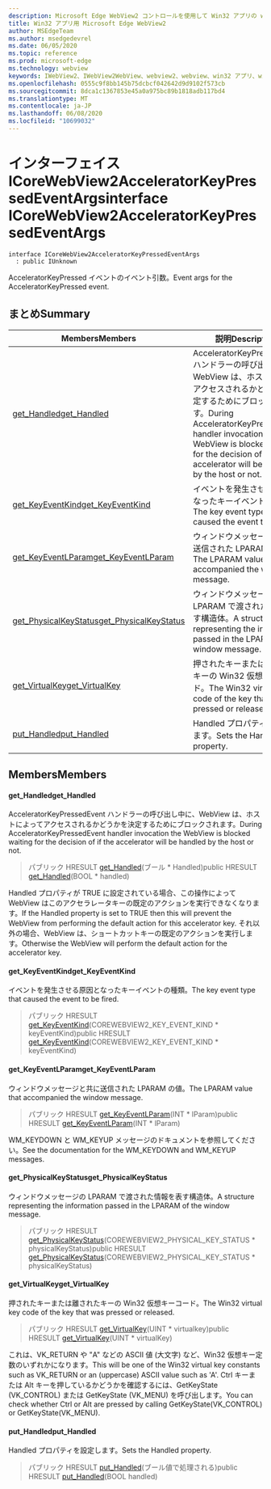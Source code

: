 ```yaml
---
description: Microsoft Edge WebView2 コントロールを使用して Win32 アプリの web コンテンツをホストする
title: Win32 アプリ用 Microsoft Edge WebView2
author: MSEdgeTeam
ms.author: msedgedevrel
ms.date: 06/05/2020
ms.topic: reference
ms.prod: microsoft-edge
ms.technology: webview
keywords: IWebView2、IWebView2WebView、webview2、webview、win32 アプリ、win32、edge、ICoreWebView2、ICoreWebView2Controller、browser control、edge html
ms.openlocfilehash: 0555c9f8bb145b75dcbcf042642d9d9102f573cb
ms.sourcegitcommit: 8dca1c1367853e45a0a975bc89b1818adb117bd4
ms.translationtype: MT
ms.contentlocale: ja-JP
ms.lasthandoff: 06/08/2020
ms.locfileid: "10699032"
---
```

# <span data-ttu-id="5b445-104">インターフェイス ICoreWebView2AcceleratorKeyPressedEventArgs</span><span class="sxs-lookup"><span data-stu-id="5b445-104">interface ICoreWebView2AcceleratorKeyPressedEventArgs</span></span> 

```
interface ICoreWebView2AcceleratorKeyPressedEventArgs
  : public IUnknown
```

<span data-ttu-id="5b445-105">AcceleratorKeyPressed イベントのイベント引数。</span><span class="sxs-lookup"><span data-stu-id="5b445-105">Event args for the AcceleratorKeyPressed event.</span></span>

## <span data-ttu-id="5b445-106">まとめ</span><span class="sxs-lookup"><span data-stu-id="5b445-106">Summary</span></span>

 <span data-ttu-id="5b445-107">Members</span><span class="sxs-lookup"><span data-stu-id="5b445-107">Members</span></span>                        | <span data-ttu-id="5b445-108">説明</span><span class="sxs-lookup"><span data-stu-id="5b445-108">Descriptions</span></span>
--------------------------------|---------------------------------------------
[<span data-ttu-id="5b445-109">get_Handled</span><span class="sxs-lookup"><span data-stu-id="5b445-109">get_Handled</span></span>](#get_handled) | <span data-ttu-id="5b445-110">AcceleratorKeyPressedEvent ハンドラーの呼び出し中に、WebView は、ホストによってアクセスされるかどうかを決定するためにブロックされます。</span><span class="sxs-lookup"><span data-stu-id="5b445-110">During AcceleratorKeyPressedEvent handler invocation the WebView is blocked waiting for the decision of if the accelerator will be handled by the host or not.</span></span>
[<span data-ttu-id="5b445-111">get_KeyEventKind</span><span class="sxs-lookup"><span data-stu-id="5b445-111">get_KeyEventKind</span></span>](#get_keyeventkind) | <span data-ttu-id="5b445-112">イベントを発生させる原因となったキーイベントの種類。</span><span class="sxs-lookup"><span data-stu-id="5b445-112">The key event type that caused the event to be fired.</span></span>
[<span data-ttu-id="5b445-113">get_KeyEventLParam</span><span class="sxs-lookup"><span data-stu-id="5b445-113">get_KeyEventLParam</span></span>](#get_keyeventlparam) | <span data-ttu-id="5b445-114">ウィンドウメッセージと共に送信された LPARAM の値。</span><span class="sxs-lookup"><span data-stu-id="5b445-114">The LPARAM value that accompanied the window message.</span></span>
[<span data-ttu-id="5b445-115">get_PhysicalKeyStatus</span><span class="sxs-lookup"><span data-stu-id="5b445-115">get_PhysicalKeyStatus</span></span>](#get_physicalkeystatus) | <span data-ttu-id="5b445-116">ウィンドウメッセージの LPARAM で渡された情報を表す構造体。</span><span class="sxs-lookup"><span data-stu-id="5b445-116">A structure representing the information passed in the LPARAM of the window message.</span></span>
[<span data-ttu-id="5b445-117">get_VirtualKey</span><span class="sxs-lookup"><span data-stu-id="5b445-117">get_VirtualKey</span></span>](#get_virtualkey) | <span data-ttu-id="5b445-118">押されたキーまたは離されたキーの Win32 仮想キーコード。</span><span class="sxs-lookup"><span data-stu-id="5b445-118">The Win32 virtual key code of the key that was pressed or released.</span></span>
[<span data-ttu-id="5b445-119">put_Handled</span><span class="sxs-lookup"><span data-stu-id="5b445-119">put_Handled</span></span>](#put_handled) | <span data-ttu-id="5b445-120">Handled プロパティを設定します。</span><span class="sxs-lookup"><span data-stu-id="5b445-120">Sets the Handled property.</span></span>

## <span data-ttu-id="5b445-121">Members</span><span class="sxs-lookup"><span data-stu-id="5b445-121">Members</span></span>

#### <span data-ttu-id="5b445-122">get_Handled</span><span class="sxs-lookup"><span data-stu-id="5b445-122">get_Handled</span></span> 

<span data-ttu-id="5b445-123">AcceleratorKeyPressedEvent ハンドラーの呼び出し中に、WebView は、ホストによってアクセスされるかどうかを決定するためにブロックされます。</span><span class="sxs-lookup"><span data-stu-id="5b445-123">During AcceleratorKeyPressedEvent handler invocation the WebView is blocked waiting for the decision of if the accelerator will be handled by the host or not.</span></span>

> <span data-ttu-id="5b445-124">パブリック HRESULT [get_Handled](#get_handled)(ブール \* Handled)</span><span class="sxs-lookup"><span data-stu-id="5b445-124">public HRESULT [get_Handled](#get_handled)(BOOL \* handled)</span></span>

<span data-ttu-id="5b445-125">Handled プロパティが TRUE に設定されている場合、この操作によって WebView はこのアクセラレータキーの既定のアクションを実行できなくなります。</span><span class="sxs-lookup"><span data-stu-id="5b445-125">If the Handled property is set to TRUE then this will prevent the WebView from performing the default action for this accelerator key.</span></span> <span data-ttu-id="5b445-126">それ以外の場合、WebView は、ショートカットキーの既定のアクションを実行します。</span><span class="sxs-lookup"><span data-stu-id="5b445-126">Otherwise the WebView will perform the default action for the accelerator key.</span></span>

#### <span data-ttu-id="5b445-127">get_KeyEventKind</span><span class="sxs-lookup"><span data-stu-id="5b445-127">get_KeyEventKind</span></span> 

<span data-ttu-id="5b445-128">イベントを発生させる原因となったキーイベントの種類。</span><span class="sxs-lookup"><span data-stu-id="5b445-128">The key event type that caused the event to be fired.</span></span>

> <span data-ttu-id="5b445-129">パブリック HRESULT [get_KeyEventKind](#get_keyeventkind)(COREWEBVIEW2_KEY_EVENT_KIND \* keyEventKind)</span><span class="sxs-lookup"><span data-stu-id="5b445-129">public HRESULT [get_KeyEventKind](#get_keyeventkind)(COREWEBVIEW2_KEY_EVENT_KIND \* keyEventKind)</span></span>

#### <span data-ttu-id="5b445-130">get_KeyEventLParam</span><span class="sxs-lookup"><span data-stu-id="5b445-130">get_KeyEventLParam</span></span> 

<span data-ttu-id="5b445-131">ウィンドウメッセージと共に送信された LPARAM の値。</span><span class="sxs-lookup"><span data-stu-id="5b445-131">The LPARAM value that accompanied the window message.</span></span>

> <span data-ttu-id="5b445-132">パブリック HRESULT [get_KeyEventLParam](#get_keyeventlparam)(INT \* lParam)</span><span class="sxs-lookup"><span data-stu-id="5b445-132">public HRESULT [get_KeyEventLParam](#get_keyeventlparam)(INT \* lParam)</span></span>

<span data-ttu-id="5b445-133">WM_KEYDOWN と WM_KEYUP メッセージのドキュメントを参照してください。</span><span class="sxs-lookup"><span data-stu-id="5b445-133">See the documentation for the WM_KEYDOWN and WM_KEYUP messages.</span></span>

#### <span data-ttu-id="5b445-134">get_PhysicalKeyStatus</span><span class="sxs-lookup"><span data-stu-id="5b445-134">get_PhysicalKeyStatus</span></span> 

<span data-ttu-id="5b445-135">ウィンドウメッセージの LPARAM で渡された情報を表す構造体。</span><span class="sxs-lookup"><span data-stu-id="5b445-135">A structure representing the information passed in the LPARAM of the window message.</span></span>

> <span data-ttu-id="5b445-136">パブリック HRESULT [get_PhysicalKeyStatus](#get_physicalkeystatus)(COREWEBVIEW2_PHYSICAL_KEY_STATUS \* physicalKeyStatus)</span><span class="sxs-lookup"><span data-stu-id="5b445-136">public HRESULT [get_PhysicalKeyStatus](#get_physicalkeystatus)(COREWEBVIEW2_PHYSICAL_KEY_STATUS \* physicalKeyStatus)</span></span>

#### <span data-ttu-id="5b445-137">get_VirtualKey</span><span class="sxs-lookup"><span data-stu-id="5b445-137">get_VirtualKey</span></span> 

<span data-ttu-id="5b445-138">押されたキーまたは離されたキーの Win32 仮想キーコード。</span><span class="sxs-lookup"><span data-stu-id="5b445-138">The Win32 virtual key code of the key that was pressed or released.</span></span>

> <span data-ttu-id="5b445-139">パブリック HRESULT [get_VirtualKey](#get_virtualkey)(UINT \* virtualkey)</span><span class="sxs-lookup"><span data-stu-id="5b445-139">public HRESULT [get_VirtualKey](#get_virtualkey)(UINT \* virtualKey)</span></span>

<span data-ttu-id="5b445-140">これは、VK_RETURN や "A" などの ASCII 値 (大文字) など、Win32 仮想キー定数のいずれかになります。</span><span class="sxs-lookup"><span data-stu-id="5b445-140">This will be one of the Win32 virtual key constants such as VK_RETURN or an (uppercase) ASCII value such as 'A'.</span></span> <span data-ttu-id="5b445-141">Ctrl キーまたは Alt キーを押しているかどうかを確認するには、GetKeyState (VK_CONTROL) または GetKeyState (VK_MENU) を呼び出します。</span><span class="sxs-lookup"><span data-stu-id="5b445-141">You can check whether Ctrl or Alt are pressed by calling GetKeyState(VK_CONTROL) or GetKeyState(VK_MENU).</span></span>

#### <span data-ttu-id="5b445-142">put_Handled</span><span class="sxs-lookup"><span data-stu-id="5b445-142">put_Handled</span></span> 

<span data-ttu-id="5b445-143">Handled プロパティを設定します。</span><span class="sxs-lookup"><span data-stu-id="5b445-143">Sets the Handled property.</span></span>

> <span data-ttu-id="5b445-144">パブリック HRESULT [put_Handled](#put_handled)(ブール値で処理される)</span><span class="sxs-lookup"><span data-stu-id="5b445-144">public HRESULT [put_Handled](#put_handled)(BOOL handled)</span></span>

